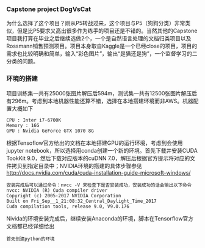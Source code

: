 ### Capstone project DogVsCat

为什么选择了这个项目？刚从P5转战过来，这个项目与P5（狗狗分类）非常类似，但是比P5要求又高出很多作为练手的项目还是不错的。当然其他的Capstone项目我打算在毕业之后继续选做2个，一个是自然语言处理的文档归类项目以及Rossmann销售预测项目。项目本身取自Kaggle是一个已经close的项目，项目的需求也比较明确和简单，输入“彩色图片”，输出“是猫还是狗”，一个监督学习的二分类的问题。


### 环境的搭建

项目训练集一共有25000张图片解压后594m，测试集一共有12500张图片解压后有296m。考虑到本地机器性能还算不错，选择在本地搭建环境而非AWS。机器配置大概如下
```
CPU : Inter i7-6700K
Memory : 16G
GPU : Nvidia GeForce GTX 1070 8G
```
根据Tensoflow官方给出的文档在本地搭建GPU的运行环境，考虑到会使用jupyter notebook，所以选择用conda创建一个新的环境。首先下载并安装CUDA TookKit 9.0，然后下载对应版本的cuDNN 7.0，解压后根据官方提示将对应的文件拷贝到指定目录中；NVIDIA环境的搭建的具体步骤参见 http://docs.nvidia.com/cuda/cuda-installation-guide-microsoft-windows/
```
安装完成后可以通过命令：nvcc -V 来检查下是否安装成功，安装成功的话会输出以下命令
nvcc: NVIDIA (R) Cuda compiler driver
Copyright (c) 2005-2017 NVIDIA Corporation
Built on Fri_Sep__1_21:08:32_Central_Daylight_Time_2017
Cuda compilation tools, release 9.0, V9.0.176
```
Nivida的环境安装完成后，继续安装Anaconda的环境，脚本在Tensorflow官方文档都已经详细给出
```
首先创建python的环境

```
